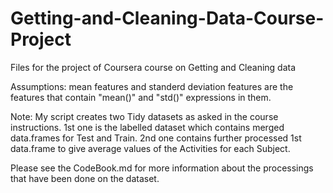 Getting-and-Cleaning-Data-Course-Project
========================================

Files for the project of Coursera course on Getting and Cleaning data

Assumptions: mean features and standerd deviation features are the features that contain "mean()" and "std()" expressions in them.

Note: My script creates two Tidy datasets as asked in the course instructions. 1st one is the labelled dataset which contains merged data.frames for Test and Train. 2nd one contains further processed 1st data.frame to give average values of the Activities for each Subject.

Please see the CodeBook.md for more information about the processings that have been done on the dataset.
